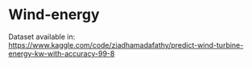 # Wind-energy

Dataset available in: https://www.kaggle.com/code/ziadhamadafathy/predict-wind-turbine-energy-kw-with-accuracy-99-8
